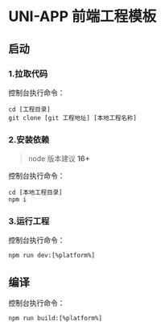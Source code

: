 # UNI-APP 前端工程模板

## 启动
### 1.拉取代码
  控制台执行命令：
  ```
  cd [工程目录]
  git clone [git 工程地址] [本地工程名称]
  ```
### 2.安装依赖
> node 版本建议 **16+**   
  
  控制台执行命令：
  ```
  cd [本地工程目录]
  npm i
  ```

### 3.运行工程   
  控制台执行命令：
  ```
  npm run dev:[%platform%]
  ```

## 编译   
  控制台执行命令：
  ```
  npm run build:[%platform%]
  ```
